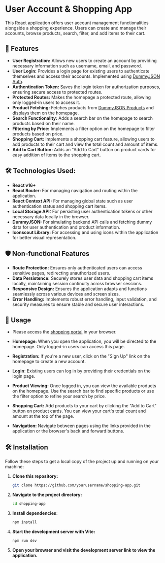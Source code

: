 # User Account & Shopping App

This React application offers user account management functionalities alongside a shopping experience. Users can create and manage their accounts, browse products, search, filter, and add items to their cart.


## 🚀 Features

- **User Registration:** Allows new users to create an account by providing necessary information such as username, email, and password.
- **User Login:** Provides a login page for existing users to authenticate themselves and access their accounts. Implemented using [DummyJSON Auth](https://dummyjson.com/docs/auth).
- **Authentication Token:** Saves the login token for authorization purposes, ensuring secure access to protected routes.
- **Protected Routes:** Makes the homepage a protected route, allowing only logged-in users to access it.
- **Product Fetching:** Fetches products from [DummyJSON Products](https://dummyjson.com/docs/products) and displays them on the homepage.
- **Search Functionality:** Adds a search bar on the homepage to search products based on their name.
- **Filtering by Price:** Implements a filter option on the homepage to filter products based on price.
- **Shopping Cart:** Implements a shopping cart feature, allowing users to add products to their cart and view the total count and amount of items.
- **Add to Cart Button:** Adds an "Add to Cart" button on product cards for easy addition of items to the shopping cart.

## 🛠️ Technologies Used:

- **React v16+**
- **React Router:** For managing navigation and routing within the application.
- **React Context API:** For managing global state such as user authentication status and shopping cart items.
- **Local Storage API:** For persisting user authentication tokens or other necessary data locally in the browser.
- **DummyJSON:** For simulating backend API calls and fetching dummy data for user authentication and product information.
- **Iconscout Library:** For accessing and using icons within the application for better visual representation.

## 🛡️ Non-functional Features

- **Route Protection:** Ensures only authenticated users can access sensitive pages, redirecting unauthorized users.
- **Data Persistence:** Securely stores user data and shopping cart items locally, maintaining session continuity across browser sessions.
- **Responsive Design:** Ensures the application adapts and functions seamlessly across various devices and screen sizes.
- **Error Handling:** Implements robust error handling, input validation, and security measures to ensure stable and secure user interactions.

## 🚀 Usage

- Please access the [shopping portal](https://shopping-app-example.vercel.app/) in your browser.

- **Homepage:** When you open the application, you will be directed to the homepage. Only logged-in users can access this page.
- **Registration:** If you're a new user, click on the "Sign Up" link on the homepage to create a new account.
- **Login:** Existing users can log in by providing their credentials on the login page.
- **Product Viewing:** Once logged in, you can view the available products on the homepage. Use the search bar to find specific products or use the filter option to refine your search by price.
- **Shopping Cart:** Add products to your cart by clicking the "Add to Cart" button on product cards. You can view your cart's total count and amount at the top of the page.
- **Navigation:** Navigate between pages using the links provided in the application or the browser's back and forward buttons.

## 🛠️ Installation

Follow these steps to get a local copy of the project up and running on your machine:

1. **Clone this repository:**

   ```bash
   git clone https://github.com/yourusername/shopping-app.git
   ```

2. **Navigate to the project directory:**

   ```bash
   cd shopping-app
   ```

3. **Install dependencies:**

   ```bash
   npm install
   ```

4. **Start the development server with Vite:**

   ```bash
   npm run dev
   ```

5. **Open your browser and visit the development server link to view the application.**
